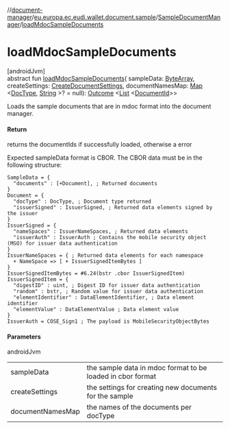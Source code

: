 //[document-manager](../../../index.md)/[eu.europa.ec.eudi.wallet.document.sample](../index.md)/[SampleDocumentManager](index.md)/[loadMdocSampleDocuments](load-mdoc-sample-documents.md)

# loadMdocSampleDocuments

[androidJvm]\
abstract fun [loadMdocSampleDocuments](load-mdoc-sample-documents.md)(
sampleData: [ByteArray](https://kotlinlang.org/api/latest/jvm/stdlib/kotlin-stdlib/kotlin/-byte-array/index.html),
createSettings: [CreateDocumentSettings](../../eu.europa.ec.eudi.wallet.document/-create-document-settings/index.md),
documentNamesMap: [Map](https://kotlinlang.org/api/latest/jvm/stdlib/kotlin-stdlib/kotlin.collections/-map/index.html)
&lt;[DocType](../../eu.europa.ec.eudi.wallet.document/-doc-type/index.md), [String](https://kotlinlang.org/api/latest/jvm/stdlib/kotlin-stdlib/kotlin/-string/index.html)
&gt;? = null): [Outcome](../../eu.europa.ec.eudi.wallet.document/-outcome/index.md)
&lt;[List](https://kotlinlang.org/api/latest/jvm/stdlib/kotlin-stdlib/kotlin.collections/-list/index.html)
&lt;[DocumentId](../../eu.europa.ec.eudi.wallet.document/-document-id/index.md)&gt;&gt;

Loads the sample documents that are in mdoc format into the document manager.

#### Return

returns the documentIds if successfully loaded, otherwise a error

Expected sampleData format is CBOR. The CBOR data must be in the following structure:

```cddl
SampleData = {
  "documents" : [+Document], ; Returned documents
}
Document = {
  "docType" : DocType, ; Document type returned
  "issuerSigned" : IssuerSigned, ; Returned data elements signed by the issuer
}
IssuerSigned = {
  "nameSpaces" : IssuerNameSpaces, ; Returned data elements
  "issuerAuth" : IssuerAuth ; Contains the mobile security object (MSO) for issuer data authentication
}
IssuerNameSpaces = { ; Returned data elements for each namespace
  + NameSpace => [ + IssuerSignedItemBytes ]
}
IssuerSignedItemBytes = #6.24(bstr .cbor IssuerSignedItem)
IssuerSignedItem = {
  "digestID" : uint, ; Digest ID for issuer data authentication
  "random" : bstr, ; Random value for issuer data authentication
  "elementIdentifier" : DataElementIdentifier, ; Data element identifier
  "elementValue" : DataElementValue ; Data element value
}
IssuerAuth = COSE_Sign1 ; The payload is MobileSecurityObjectBytes
```

#### Parameters

androidJvm

| | |
|---|---|
| sampleData | the sample data in mdoc format to be loaded in cbor format |
| createSettings | the settings for creating new documents for the sample |
| documentNamesMap | the names of the documents per docType |
